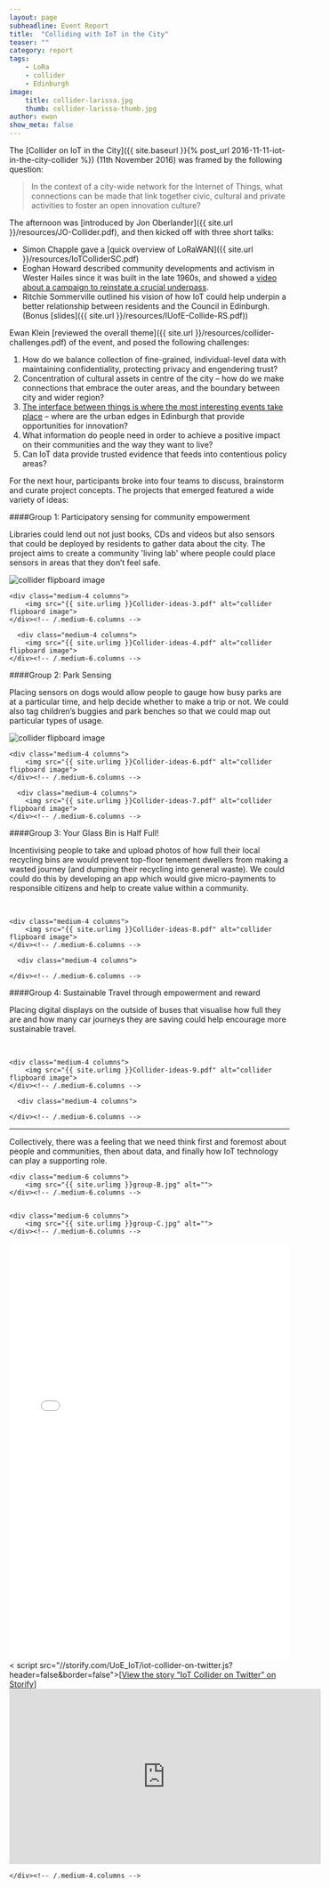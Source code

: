 ```yaml
---
layout: page
subheadline: Event Report
title:  "Colliding with IoT in the City"
teaser: ""
category: report
tags:
    - LoRa
    - collider
    - Edinburgh
image:
    title: collider-larissa.jpg
    thumb: collider-larissa-thumb.jpg
author: ewan
show_meta: false
---
```

The [Collider on IoT in the City]({{ site.baseurl }}{% post_url 2016-11-11-iot-in-the-city-collider %}) (11th November 2016) was framed by the following question:

> In the context of a city-wide network for the Internet of Things, what connections can be made that link together civic, cultural and private activities to foster an open innovation culture?

The afternoon was [introduced by Jon Oberlander]({{ site.url }}/resources/JO-Collider.pdf), and then kicked off with three short talks:

* Simon Chapple gave a [quick overview of LoRaWAN]({{ site.url }}/resources/IoTColliderSC.pdf)
* Eoghan Howard described community developments and activism in Wester Hailes since it was built in the late 1960s, and showed a [video about a campaign to reinstate a crucial underpass](#wh-video).
* Ritchie Sommerville outlined his vision of how IoT could help underpin a better relationship between residents and the Council in Edinburgh. (Bonus [slides]({{ site.url }}/resources/IUofE-Collide-RS.pdf))

Ewan Klein [reviewed the overall theme]({{ site.url }}/resources/collider-challenges.pdf) of the event, and posed the following challenges:


<div class="panel">
 <ol>
  <li>How do we balance collection of fine-grained, individual-level data with maintaining confidentiality, protecting privacy and engendering trust?</li>
  <li>Concentration of cultural assets in centre of the city – how do we make connections that embrace the outer areas, and the boundary between city and wider region?</li>
  <li><a href="https://permacultureprinciples.com/principles/_11/">The interface between things is where the most interesting events take place</a> – where are the urban edges in Edinburgh that provide opportunities for innovation?</li>
  <li>What information do people need in order to achieve a positive impact on their communities and the way they want to live?</li>
  <li>Can IoT data provide trusted evidence that feeds into contentious policy areas?</li>
 </ol>
 </div>

For the next hour, participants broke into four teams to discuss, brainstorm and curate project concepts. The projects that emerged featured a wide variety of ideas:

####Group 1: Participatory sensing for community empowerment

Libraries could lend out not just books, CDs and videos but also sensors that could be deployed by residents to gather data about the city. The project aims to create a community 'living lab' where people could place sensors in areas that they don’t feel safe.
<div class="row b50">
    <div class="medium-4 columns">
        <img src="{{ site.urlimg }}Collider-ideas-2.pdf" alt="collider flipboard image">       
    </div><!-- /.medium-6.columns -->

    <div class="medium-4 columns">
        <img src="{{ site.urlimg }}Collider-ideas-3.pdf" alt="collider flipboard image">
    </div><!-- /.medium-6.columns -->

      <div class="medium-4 columns">
        <img src="{{ site.urlimg }}Collider-ideas-4.pdf" alt="collider flipboard image">
    </div><!-- /.medium-6.columns -->
 </div>

####Group 2: Park Sensing

Placing sensors on dogs would allow people to gauge how busy parks are at a particular time, and help decide whether to make a trip or not. We could also tag children’s buggies and park benches so that we could map out particular types of usage. 
<div class="row b50">
    <div class="medium-4 columns">
        <img src="{{ site.urlimg }}Collider-ideas-5.pdf" alt="collider flipboard image">       
    </div><!-- /.medium-6.columns -->

    <div class="medium-4 columns">
        <img src="{{ site.urlimg }}Collider-ideas-6.pdf" alt="collider flipboard image">
    </div><!-- /.medium-6.columns -->

      <div class="medium-4 columns">
        <img src="{{ site.urlimg }}Collider-ideas-7.pdf" alt="collider flipboard image">
    </div><!-- /.medium-6.columns -->
 </div>


####Group 3: Your Glass Bin is Half Full!

Incentivising people to take and upload photos of how full their local recycling bins are would prevent top-floor tenement dwellers from making a wasted journey (and dumping their recycling into general waste). We could could do this by developing an app which would give micro-payments to responsible citizens and help to create value within a community.

<div class="row b50">
    <div class="medium-4 columns">
            &nbsp;
    </div><!-- /.medium-6.columns -->

    <div class="medium-4 columns">
        <img src="{{ site.urlimg }}Collider-ideas-8.pdf" alt="collider flipboard image">
    </div><!-- /.medium-6.columns -->

      <div class="medium-4 columns">
        
    </div><!-- /.medium-6.columns -->
 </div>


####Group 4: Sustainable Travel through empowerment and reward

Placing digital displays on the outside of buses that visualise how full they are and how many car journeys they are saving could help encourage more sustainable travel.
<div class="row b50">
    <div class="medium-4 columns">
            &nbsp;
    </div><!-- /.medium-6.columns -->

    <div class="medium-4 columns">
        <img src="{{ site.urlimg }}Collider-ideas-9.pdf" alt="collider flipboard image">
    </div><!-- /.medium-6.columns -->

      <div class="medium-4 columns">
        
    </div><!-- /.medium-6.columns -->
 </div>
<hr/>

<div class="t40">
Collectively, there was a feeling that we need think first and foremost about people and communities, then about data, and finally how IoT technology can play a supporting role.
</div>

<div class="row t30">
    <div class="medium-6 columns">
        <img src="{{ site.urlimg }}group-A.jpg" alt="">       
    </div><!-- /.medium-6.columns -->

    <div class="medium-6 columns">
        <img src="{{ site.urlimg }}group-B.jpg" alt="">
    </div><!-- /.medium-6.columns -->
 </div>
 <div class="row t30">
    <div class="medium-6 columns">
        <img src="{{ site.urlimg }}group-D.jpg" alt="">       
    </div><!-- /.medium-6.columns -->

    <div class="medium-6 columns">
        <img src="{{ site.urlimg }}group-C.jpg" alt="">
    </div><!-- /.medium-6.columns -->
  
 </div>


<div class="flex-video">
<iframe src="//storify.com/UoE_IoT/iot-collider-on-twitter/embed?header=false&border=false" width="100%" height="750" frameborder="no" allowtransparency="true">	
</iframe><
script src="//storify.com/UoE_IoT/iot-collider-on-twitter.js?header=false&border=false"></script><noscript>[<a href="//storify.com/UoE_IoT/iot-collider-on-twitter" target="_blank">View the story "IoT Collider on Twitter" on Storify</a>]</noscript>
</div>

<div class="flex-video">
<a name="wh-video"></a>
  <iframe width="560" height="315" src="https://www.youtube.com/embed/wqLOQp88VzU" frameborder="0" allowfullscreen></iframe>
</div>

<div class="medium-4 columns medium-pull-8">
		
	</div><!-- /.medium-4.columns -->

